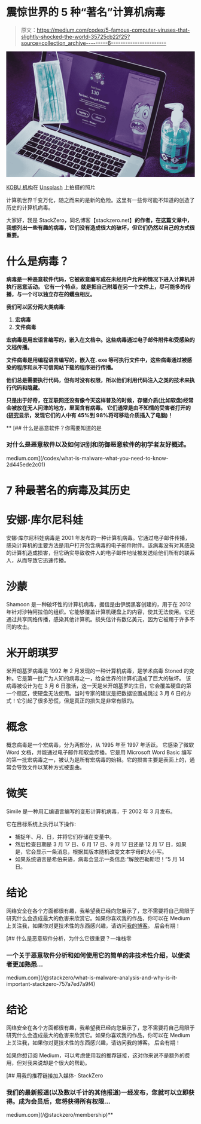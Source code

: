 # 震惊世界的 5 种“著名”计算机病毒

> 原文：<https://medium.com/codex/5-famous-computer-viruses-that-slightly-shocked-the-world-35725cb22f25?source=collection_archive---------6----------------------->

![](img/be579a4d30dafe6ab063dca6323b0def.png)

[KOBU 机构](https://unsplash.com/@kobuagency?utm_source=medium&utm_medium=referral)在 [Unsplash](https://unsplash.com?utm_source=medium&utm_medium=referral) 上拍摄的照片

计算机世界千变万化，随之而来的是新的危险。这里有一些你可能不知道的创造了历史的计算机病毒。

大家好，我是 StackZero，同名博客【stackzero.net】[](http://www.stackzero.net)**的作者，在这篇文章中，我想列出一些有趣的病毒，它们没有造成很大的破坏，但它们仍然以自己的方式很重要。**

# **什么是病毒？**

**病毒是一种恶意软件代码，它被故意编写成在未经用户允许的情况下进入计算机并执行恶意活动。
它有一个特点，就是把自己附着在另一个文件上，尽可能多的传播，与一个可以独立存在的蠕虫相反。**

**我们可以区分两大类病毒:**

1.  ****宏病毒****
2.  ****文件病毒****

**宏病毒是用宏语言编写的，嵌入在文档中。这些病毒通过电子邮件附件和受感染的文档传播。**

**文件病毒是用编程语言编写的，嵌入在. exe 等可执行文件中，这些病毒通过被感染的程序和从不可信网站下载的程序进行传播。**

**他们总是需要执行代码，但有时没有权限，所以他们利用代码注入之类的技术来执行代码和隐藏。**

**只是出于好奇，在互联网还没有像今天这样普及的时候，存储介质(比如软盘)经常会被放在无人问津的地方，里面含有病毒。
它们通常是由不知情的受害者打开的([研究](https://static.googleusercontent.com/media/research.google.com/en//pubs/archive/45597.pdf)显示，发现它们的人中有 45%到 98%将可移动介质插入了电脑)！**

**[](/codex/what-is-malware-what-you-need-to-know-2d445ede2c01) [## 什么是恶意软件？你需要知道的是

### 对什么是恶意软件以及如何识别和防御恶意软件的初学者友好概述。

medium.com](/codex/what-is-malware-what-you-need-to-know-2d445ede2c01) 

# 7 种最著名的病毒及其历史

# 安娜·库尔尼科娃

安娜·库尔尼科娃病毒是 2001 年发布的一种计算机病毒。它通过电子邮件传播，感染计算机的主要方法是用户打开包含病毒的电子邮件附件。该病毒没有对其感染的计算机造成损害，但它确实导致收件人的电子邮件地址被发送给他们所有的联系人，从而导致它迅速传播。

# 沙蒙

Shamoon 是一种破坏性的计算机病毒，据信是由伊朗黑客创建的，用于在 2012 年针对沙特阿拉伯的组织。它能够覆盖计算机硬盘上的内容，使其无法使用。它还通过共享网络传播，感染其他计算机。损失估计有数亿美元，因为它被用于许多不同的攻击。

# 米开朗琪罗

米开朗基罗病毒是 1992 年 2 月发现的一种计算机病毒，是学术病毒 Stoned 的变种。它是第一批广为人知的病毒之一，给全世界的计算机造成了巨大的破坏。
该病毒被设计为在 3 月 6 日激活，这一天是米开朗基罗的生日，它会覆盖硬盘的第一个扇区，使硬盘无法使用。当时专家的建议是把数据设置成跳过 3 月 6 日的方式！它引起了很多恐慌，但是真正的损失是非常有限的。

# 概念

概念病毒是一个宏病毒，分为两部分，从 1995 年至 1997 年活跃。
它感染了微软 Word 文档，并能通过电子邮件和软盘传播。它是用 Microsoft Word Basic 编写的第一批宏病毒之一，被认为是所有宏病毒的始祖。它的损害主要是表面上的，通常会导致文件以某种方式被歪曲。

# 微笑

Simile 是一种用汇编语言编写的变形计算机病毒，于 2002 年 3 月发布。

它在目标系统上执行以下操作:

*   捕捉年、月、日，并将它们存储在变量中。
*   然后检查日期是 3 月 17 日、6 月 17 日、9 月 17 日还是 12 月 17 日，如果是，它会显示一条消息，根据其版本随机改变文本字母的大小写。
*   如果系统语言是希伯来语，病毒会显示一条信息:“解放巴勒斯坦！”5 月 14 日。

# 结论

网络安全在各个方面都很有趣，我希望我已经向您展示了，您不需要将自己局限于研究什么会造成最大的危害来欣赏它。如果你喜欢我的作品，你可以在 Medium 上关注我，如果你对更技术性的东西感兴趣，请访问[我的博客](http://www.stackzero.net)。
后会有期！

[](/@stackzero/what-is-malware-analysis-and-why-is-it-important-stackzero-757a7ed7a9f4) [## 什么是恶意软件分析，为什么它很重要？—堆栈零

### 一个关于恶意软件分析和如何使用它的简单的非技术性介绍，以使读者更加熟悉…

medium.com](/@stackzero/what-is-malware-analysis-and-why-is-it-important-stackzero-757a7ed7a9f4) 

# 结论

网络安全在各个方面都很有趣，我希望我已经向您展示了，您不需要将自己局限于研究什么会造成最大的危害来欣赏它。如果你喜欢我的作品，你可以在 Medium 上关注我，如果你对更技术性的东西感兴趣，请访问我的博客。
后会有期！

如果你想订阅 Medium，可以考虑使用我的推荐链接，这对你来说不是额外的费用，但对我来说却是个很大的帮助。

[](/@stackzero/membership) [## 用我的推荐链接加入媒体- StackZero

### 我们的最新报道(以及数以千计的其他报道)一经发布，您就可以立即获得。成为会员后，您将获得所有权限…

medium.com](/@stackzero/membership)**